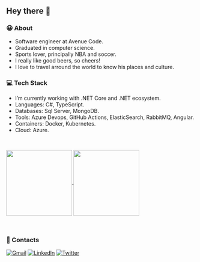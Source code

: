 ## Hey there 👋

### 😀 About
- Software engineer at Avenue Code.
- Graduated in computer science.
- Sports lover, principally NBA and soccer.
- I really like good beers, so cheers!
- I love to travel arround the world to know his places and culture.

### 💻 Tech Stack
- I’m currently working with .NET Core and .NET ecosystem.
- Languages: C#, TypeScript.
- Databases: Sql Server, MongoDB.
- Tools: Azure Devops, GitHub Actions, ElasticSearch, RabbitMQ, Angular.
- Containers: Docker, Kubernetes.
- Cloud: Azure.

<br/>

<p align=left>
  <a href="http://github.com/isaacnborges/" title="Top Langs">
    <img height=175 align="center" src="https://github-readme-stats.vercel.app/api/top-langs/?username=isaacnborges&layout=compact&theme=gotham">
  </a>
  <a href="http://github.com/isaacnborges/" title="About Me">
  <img height=175 align="center" src="https://github-readme-stats.vercel.app/api?username=isaacnborges&show_icons=true&layout=compact&theme=gotham" />
  </a>
</p>

<br/>

### 🤝 Contacts
[![Gmail](https://img.shields.io/badge/-Gmail-red?style=flat&labelColor=white&logo=gmail&logoColor=red&link=isaacnborges@gmail.com)](mailto:isaacnborges@gmail.com)
[![LinkedIn](https://img.shields.io/badge/LinkedIn-%230077B5.svg?&style=flat&logo=linkedin&logoColor=white)](https://www.linkedin.com/in/isaacnborges/)
[![Twitter](https://img.shields.io/badge/twitter-1DA1F2?style=flat&logo=twitter&logoColor=white)](https://www.twitter.com/isaacnborges/)